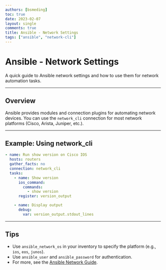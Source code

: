 ```yaml
---
authors: [bsmeding]
toc: true
date: 2023-02-07
layout: single
comments: true
title: Ansible - Network Settings
tags: ["ansible", "network-cli"]
---
```


# Ansible - Network Settings

A quick guide to Ansible network settings and how to use them for network automation tasks.

---

## Overview

Ansible provides modules and connection plugins for automating network devices. You can use the `network_cli` connection for most network platforms (Cisco, Arista, Juniper, etc.).

---

## Example: Using network_cli

```yaml
- name: Run show version on Cisco IOS
  hosts: routers
  gather_facts: no
  connection: network_cli
  tasks:
    - name: Show version
      ios_command:
        commands:
          - show version
      register: version_output

    - name: Display output
      debug:
        var: version_output.stdout_lines
```

---

## Tips
- Use `ansible_network_os` in your inventory to specify the platform (e.g., `ios`, `eos`, `junos`).
- Use `ansible_user` and `ansible_password` for authentication.
- For more, see the [Ansible Network Guide](https://docs.ansible.com/ansible/latest/network/index.html).
